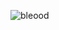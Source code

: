 ![bleood](https://t2.genius.com/unsafe/340x340/https%3A%2F%2Fimages.genius.com%2Fde1d48ab90f3b10334f088ff8dca5e6e.828x828x1.jpg)
